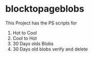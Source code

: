 # blocktopageblobs


This Project has the PS scripts for 
1) Hot to Cool
2) Cool to Hot
3) 30 Days olds Blobs
4) 30 Days old blobs verify and delete
